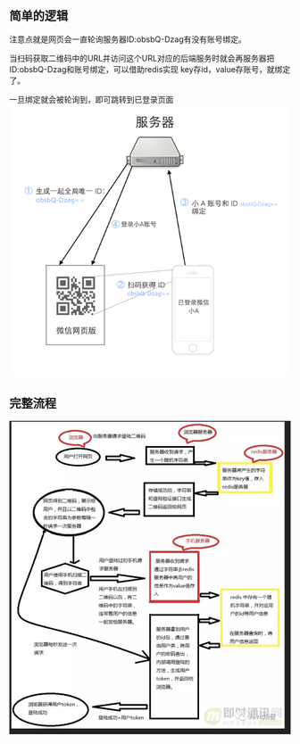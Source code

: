 ## 简单的逻辑

注意点就是网页会一直轮询服务器ID:obsbQ-Dzag有没有账号绑定。

当扫码获取二维码中的URL并访问这个URL对应的后端服务时就会再服务器把ID:obsbQ-Dzag和账号绑定，可以借助redis实现 key存id，value存账号，就绑定了。

一旦绑定就会被轮询到，即可跳转到已登录页面
![图片加载失败](./img/扫码登录简单版.png)


## 完整流程

![图片加载失败](./img/扫码登录原理.png)